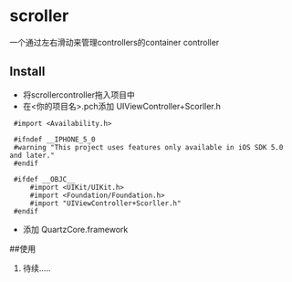 # scroller
一个通过左右滑动来管理controllers的container controller
## Install

* 将scrollercontroller拖入项目中
* 在<你的项目名>.pch添加 UIViewController+Scorller.h

```
 #import <Availability.h>

 #ifndef __IPHONE_5_0
 #warning "This project uses features only available in iOS SDK 5.0 and later."
 #endif

 #ifdef __OBJC__
     #import <UIKit/UIKit.h>
     #import <Foundation/Foundation.h>
     #import "UIViewController+Scorller.h"
 #endif
```
* 添加 QuartzCore.framework

##使用
1. 待续…..

 